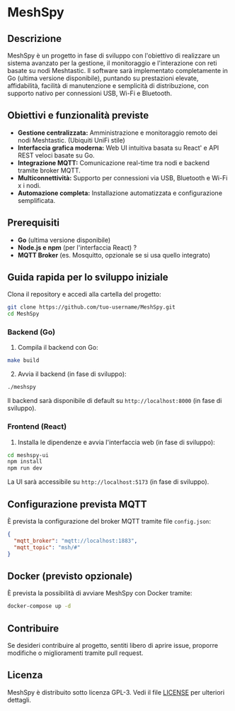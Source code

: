 # MeshSpy

## Descrizione

MeshSpy è un progetto in fase di sviluppo con l'obiettivo di realizzare un sistema avanzato per la gestione, il monitoraggio e l'interazione con reti basate su nodi Meshtastic. Il software sarà implementato completamente in Go (ultima versione disponibile), puntando su prestazioni elevate, affidabilità, facilità di manutenzione e semplicità di distribuzione, con supporto nativo per connessioni USB, Wi-Fi e Bluetooth.

## Obiettivi e funzionalità previste

* **Gestione centralizzata:** Amministrazione e monitoraggio remoto dei nodi Meshtastic. (Ubiquiti UniFi stile)
* **Interfaccia grafica moderna:** Web UI intuitiva basata su React' e API REST veloci basate su Go.
* **Integrazione MQTT:** Comunicazione real-time tra nodi e backend tramite broker MQTT.
* **Multiconnettività:** Supporto per connessioni via USB, Bluetooth e Wi-Fi x i nodi.
* **Automazione completa:** Installazione automatizzata e configurazione semplificata.

## Prerequisiti

* **Go** (ultima versione disponibile)
* **Node.js e npm** (per l'interfaccia React) ?
* **MQTT Broker** (es. Mosquitto, opzionale se si usa quello integrato)

## Guida rapida per lo sviluppo iniziale

Clona il repository e accedi alla cartella del progetto:

```bash
git clone https://github.com/tuo-username/MeshSpy.git
cd MeshSpy
```

### Backend (Go)

1. Compila il backend con Go:

```bash
make build
```

2. Avvia il backend (in fase di sviluppo):

```bash
./meshspy
```

Il backend sarà disponibile di default su `http://localhost:8000` (in fase di sviluppo).

### Frontend (React)

1. Installa le dipendenze e avvia l'interfaccia web (in fase di sviluppo):

```bash
cd meshspy-ui
npm install
npm run dev
```

La UI sarà accessibile su `http://localhost:5173` (in fase di sviluppo).

## Configurazione prevista MQTT

È prevista la configurazione del broker MQTT tramite file `config.json`:

```json
{
  "mqtt_broker": "mqtt://localhost:1883",
  "mqtt_topic": "msh/#"
}
```

## Docker (previsto opzionale)

È prevista la possibilità di avviare MeshSpy con Docker tramite:

```bash
docker-compose up -d
```

## Contribuire

Se desideri contribuire al progetto, sentiti libero di aprire issue, proporre modifiche o miglioramenti tramite pull request.

## Licenza

MeshSpy è distribuito sotto licenza GPL-3. Vedi il file [LICENSE](LICENSE) per ulteriori dettagli.
